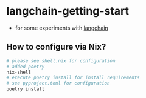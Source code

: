 # langchain-getting-start

* for some experiments with [langchain](https://github.com/hwchase17/langchain)

## How to configure via Nix?

```bash
# please see shell.nix for configuration
# added poetry
nix-shell
# execute poetry install for install requirements
# see pyproject.toml for configuration
poetry install
```

